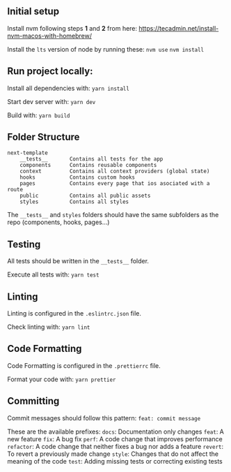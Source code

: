 ## Initial setup

Install nvm following steps **1** and **2** from here:
https://tecadmin.net/install-nvm-macos-with-homebrew/

Install the `lts` version of node by running these:
`nvm use`
`nvm install`

## Run project locally:

Install all dependencies with:
`yarn install`

Start dev server with:
`yarn dev`

Build with:
`yarn build`

## Folder Structure

```
next-template
    __tests__       Contains all tests for the app
    components      Contains reusable components
    context         Contains all context providers (global state)
    hooks           Contains custom hooks
    pages           Contains every page that ios asociated with a route
    public          Contains all public assets
    styles          Contains all styles
```

The `__tests__` and `styles` folders should have the same subfolders as the repo (components, hooks, pages...)

## Testing

All tests should be written in the `__tests__` folder.

Execute all tests with:
`yarn test`

## Linting

Linting is configured in the `.eslintrc.json` file.

Check linting with:
`yarn lint`

## Code Formatting

Code Formatting is configured in the `.prettierrc` file.

Format your code with:
`yarn prettier`

## Committing

Commit messages should follow this pattern:
`feat: commit message`

These are the available prefixes:
`docs`: Documentation only changes
`feat`: A new feature
`fix`: A bug fix
`perf`: A code change that improves performance
`refactor`: A code change that neither fixes a bug nor adds a feature
`revert`: To revert a previously made change
`style`: Changes that do not affect the meaning of the code
`test`: Adding missing tests or correcting existing tests
